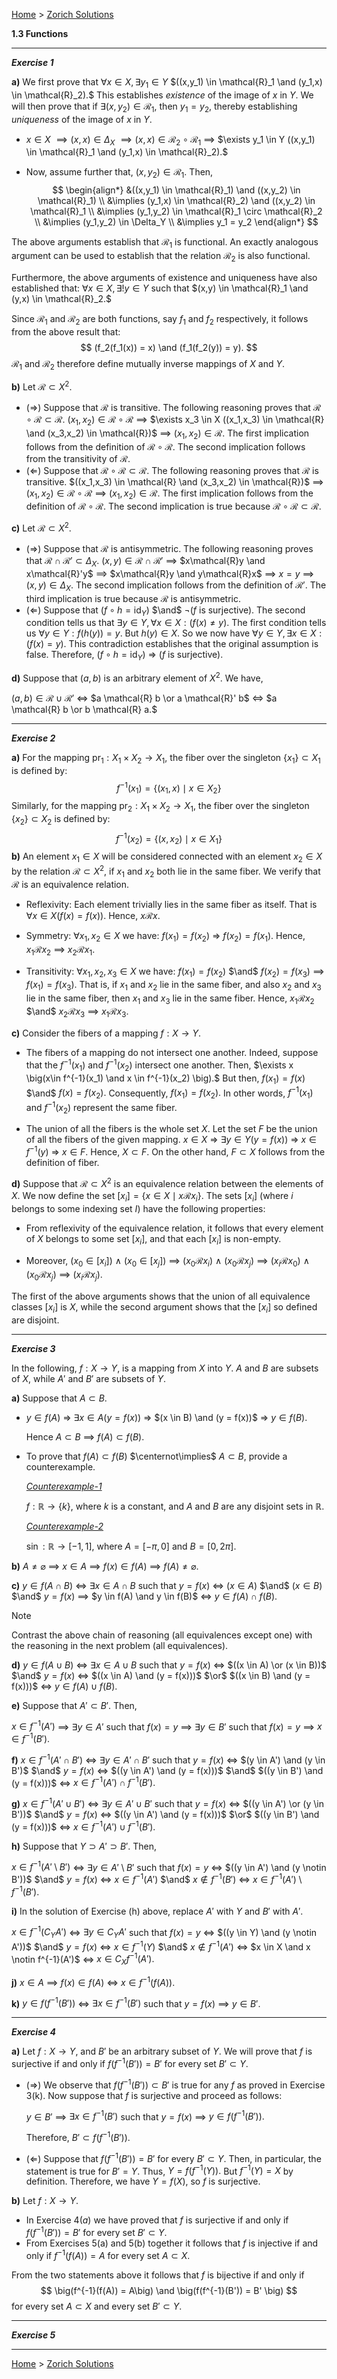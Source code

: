 [Home](/index.html)  >  [Zorich Solutions](/vaz-ma/vaz-ma-solutions.html)



**1.3   Functions**



---

***Exercise 1***

**a)**    We first prove that $\forall x \in X, \exists y_1 \in Y$ $((x,y_1) \in \mathcal{R}_1 \and (y_1,x) \in \mathcal{R}_2).$ This establishes *existence* of the image of $x$ in $Y.$ We will then prove that if $\exists (x,y_2) \in \mathcal{R}_1,$ then $y_1 = y_2,$ thereby establishing *uniqueness* of the image of $x$ in $Y.$ 

* $x \in X$ $\implies (x,x) \in \Delta_X$ $\implies (x,x) \in \mathcal{R}_2 \circ \mathcal{R}_1$ $\implies$ $\exists y_1 \in Y ((x,y_1) \in \mathcal{R}_1 \and (y_1,x) \in \mathcal{R}_2).$

* Now, assume further that, $(x,y_2) \in \mathcal{R}_1.$ Then,
  $$
  \begin{align*}
   &((x,y_1) \in \mathcal{R}_1) \and ((x,y_2) \in \mathcal{R}_1) \\
  &\implies (y_1,x) \in \mathcal{R}_2) \and ((x,y_2) \in \mathcal{R}_1 \\
  &\implies (y_1,y_2) \in \mathcal{R}_1 \circ \mathcal{R}_2 \\
  &\implies (y_1,y_2) \in \Delta_Y \\
  &\implies y_1 = y_2
  \end{align*}
  $$

The above arguments establish that $\mathcal{R}_1$ is functional. An exactly analogous argument can be used to establish that the relation $\mathcal{R}_2$ is also functional.  

Furthermore, the above arguments of existence and uniqueness have also established that: $\forall x \in X, \exists! y \in Y$ such that $(x,y) \in \mathcal{R}_1 \and (y,x) \in \mathcal{R}_2.$

Since $\mathcal{R}_1$ and $\mathcal{R}_2$ are both functions, say $f_1$ and $f_2$ respectively, it follows from the above result that:
$$
(f_2(f_1(x)) = x) \and (f_1(f_2(y)) = y).
$$
$\mathcal{R}_1$ and $\mathcal{R}_2$ therefore define mutually inverse mappings of $X$ and $Y.$

**b)**    Let $\mathcal{R} \subset X^2.$ 

* $(\Rightarrow)$ Suppose that $\mathcal{R}$ is transitive. The following reasoning proves that $\mathcal{R} \circ \mathcal{R} \subset \mathcal{R}.$
  $(x_1, x_2) \in \mathcal{R} \circ \mathcal{R}$ $\implies$ $\exists x_3 \in X ((x_1,x_3) \in \mathcal{R} \and (x_3,x_2) \in \mathcal{R})$ $\implies$ $(x_1,x_2) \in \mathcal{R}.$ 
  The first implication follows from the definition of $\mathcal{R} \circ \mathcal{R}.$ The second implication follows from the transitivity of $\mathcal{R}.$  
* $(\Leftarrow)$ Suppose that $\mathcal{R} \circ \mathcal{R} \subset \mathcal{R}.$ The following reasoning proves that $\mathcal{R}$ is transitive.
  $((x_1,x_3) \in \mathcal{R} \and (x_3,x_2) \in \mathcal{R})$ $\implies$ $(x_1, x_2) \in \mathcal{R} \circ \mathcal{R}$  $\implies$ $(x_1,x_2) \in \mathcal{R}.$
  The first implication follows from the definition of $\mathcal{R} \circ \mathcal{R}.$ The second implication is true because $\mathcal{R} \circ \mathcal{R} \subset \mathcal{R}.$  

**c)**    Let $\mathcal{R} \subset X^2.$ 

* $(\Rightarrow)$ Suppose that $\mathcal{R}$ is antisymmetric. The following reasoning proves that $\mathcal{R} \cap \mathcal{R}' \subset \Delta_X.$
  $(x,y) \in \mathcal{R} \cap \mathcal{R}'$ $\implies$ $x\mathcal{R}y \and x\mathcal{R}'y$ $\implies$ $x\mathcal{R}y \and y\mathcal{R}x$ $\implies$ $x = y$ $\implies$ $(x,y) \in \Delta_X.$
  The second implication follows from the definition of $\mathcal{R}'.$ The third implication is true because $\mathcal{R}$ is antisymmetric.
* $(\Leftarrow)$ Suppose that $(f \circ h = \mathrm{id}_Y)$ $\and$ $\neg (f \text{ is surjective}).$ The second condition tells us that $\exists y \in Y,\forall x \in X : (f(x) \ne y).$  The first condition tells us $\forall y \in Y : f(h(y)) = y.$ But $h(y) \in X.$ So we now have $\forall y \in Y,\exists x \in X : (f(x) = y).$ This contradiction establishes that the original assumption is false. Therefore, $(f \circ h = \mathrm{id}_Y)$ $\Rightarrow$ $(f \text{ is surjective}).$

**d)**    Suppose that $(a,b)$ is an arbitrary element of $X^2.$ We have,

$(a,b) \in \mathcal{R} \cup \mathcal{R}'$ $\iff$ $a \mathcal{R} b \or a \mathcal{R}' b$ $\iff$  $a \mathcal{R} b \or b \mathcal{R} a.$



---

***Exercise 2***

**a)**    For the mapping $\mathrm{pr}_1 : X_1 \times X_2 \to X_1,$ the fiber over the singleton $\{ x_1 \} \subset X_1$ is defined by:
$$
f^{-1}(x_1) = \{ (x_1, x) \mid x \in X_2 \}
$$
Similarly, for the mapping $\mathrm{pr}_2 : X_1 \times X_2 \to X_1,$ the fiber over the singleton $\{ x_2 \} \subset X_2$ is defined by:
$$
f^{-1}(x_2) = \{ (x, x_2) \mid x \in X_1 \}
$$
**b)**    An element $x_1 \in X$ will be considered connected with an element $x_2 \in X$ by the relation $\mathcal{R} \subset X^2,$ if $x_1$ and $x_2$ both lie in the same fiber. We verify that $\mathcal{R}$ is an equivalence relation.

* Reflexivity:
  Each element trivially lies in the same fiber as itself. That is $\forall x \in X \big(f(x) = f(x)\big).$ Hence, $x\mathcal{R}x.$

* Symmetry:
  $\forall x_1,x_2 \in X$ we have: $f(x_1) = f(x_2)$ $\Rightarrow$ $f(x_2) = f(x_1).$ Hence, $x_1\mathcal{R}x_2$ $\implies$ $x_2\mathcal{R}x_1.$

* Transitivity:
  $\forall x_1,x_2,x_3 \in X$ we have: $f(x_1) = f(x_2)$ $\and$ $f(x_2) = f(x_3)$ $\implies$ $f(x_1) = f(x_3).$ That is, if $x_1$ and $x_2$ lie in the same fiber, and also $x_2$ and $x_3$ lie in the same fiber, then $x_1$ and $x_3$ lie in the same fiber. Hence, $x_1\mathcal{R}x_2$ $\and$ $x_2\mathcal{R}x_3$ $\implies$ $x_1\mathcal{R}x_3.$

**c)**    Consider the fibers of a mapping $f:X \to Y.$

* The fibers of a mapping do not intersect one another. 
  Indeed, suppose that the $f^{-1}(x_1)$ and $f^{-1}(x_2)$ intersect one another. Then, $\exists x \big(x\in f^{-1}(x_1) \and x \in f^{-1}(x_2) \big).$ But then, $f(x_1) = f(x)$ $\and$ $f(x) = f(x_2).$ Consequently, $f(x_1) = f(x_2).$ In other words, $f^{-1}(x_1)$ and $f^{-1}(x_2)$ represent the same fiber.

* The union of all the fibers is the whole set $X.$
  Let the set $F$ be the union of all the fibers of the given mapping. 
  $x \in X$ $\Rightarrow$ $\exists y \in Y (y = f(x))$ $\Rightarrow$ $x \in f^{-1}(y)$ $\Rightarrow$ $x \in F.$ Hence, $X \subset F.$
  On the other hand, $F \subset X$ follows from the definition of fiber.

**d)**    Suppose that $\mathcal{R} \subset X^2$ is an equivalence relation between the elements of $X.$ We now define the set $[x_i] =\{ x \in X \mid x \mathcal{R} x_i \}$. The sets $[x_i]$ (where $i$ belongs to some indexing set $I$) have the following properties:

* From reflexivity of the equivalence relation, it follows that every element of $X$ belongs to some set $[x_i],$ and that each $[x_i]$ is non-empty.

* Moreover, $\big( x_0 \in [x_i] \big)$ $\wedge$ $\big( x_0 \in [x_j] \big)$ $\implies$  $\big( x_0 \mathcal{R} x_i \big)$ $\wedge$ $\big( x_0 \mathcal{R} x_j \big)$ $\implies$  $\big( x_i \mathcal{R} x_0 \big)$ $\wedge$ $\big( x_0 \mathcal{R} x_j \big)$ $\implies$  $\big( x_i \mathcal{R} x_j \big).$

The first of the above arguments shows that the union of all equivalence classes $[x_i]$ is $X,$ while the second argument shows that the $[x_i]$ so defined are disjoint.



---

***Exercise 3***

In the following, $f : X \to Y,$ is a mapping from $X$ into $Y.$ $A$ and $B$ are subsets of $X,$ while $A'$ and $B'$ are subsets of $Y.$

**a)**    Suppose that $A \subset B.$ 

* $y \in f(A)$ $\Rightarrow$ $\exists x \in A (y = f(x))$ $\Rightarrow$ $(x \in B) \and (y = f(x))$ $\Rightarrow$ $y \in f(B).$ 

  Hence $A \subset B$ $\implies$ $f(A) \subset f(B).$

* To prove that $f(A) \subset f(B)$ $\centernot\implies$ $A \subset B,$ provide a counterexample.

  *<u>Counterexample-1</u>* 

  $f : \mathbb{R} \to \{k\},$ where $k$ is a constant, and $A$ and $B$ are any disjoint sets in $\mathbb{R}.$

  *<u>Counterexample-2</u>*

  $\sin : \mathbb{R} \to [-1,1],$ where $A = [-\pi,0]$ and $B = [0, 2\pi].$ 

**b)**    $A \neq \varnothing$ $\implies$ $x \in A$ $\implies$ $f(x) \in f(A)$ $\implies$ $f(A) \neq \varnothing.$

**c)**    $y \in f(A \cap B)$ $\iff$ $\exists x \in A \cap B$ such that $y = f(x)$ $\iff$ $(x \in A)$ $\and$ $(x \in B)$ $\and$ $y = f(x)$ $\implies$ $y \in f(A) \and y \in f(B)$ $\iff$ $y \in f(A) \cap f(B).$

> [!Note]
>
> Contrast the above chain of reasoning (all equivalences except one) with the reasoning in the next problem (all equivalences).

**d)**   $y \in f(A \cup B)$ $\iff$ $\exists x \in A \cup B$ such that $y = f(x)$ $\iff$ $((x \in A) \or (x \in B))$ $\and$ $y = f(x)$ $\iff$ $((x \in A) \and (y = f(x)))$ $\or$ $((x \in B) \and (y = f(x)))$ $\iff$ $y \in f(A) \cup f(B).$ 

**e)**    Suppose that $A' \subset B'.$ Then,

$x \in f^{-1}(A')$ $\implies$ $\exists y \in A'$ such that $f(x) = y$ $\implies$ $\exists y \in B'$ such that $f(x) = y$  $\implies$ $x \in f^{-1}(B').$

**f)**   $x \in f^{-1}(A' \cap B')$ $\iff$ $\exists y \in A' \cap B'$ such that $y = f(x)$ $\iff$ $(y \in A') \and (y \in B')$ $\and$ $y = f(x)$ $\iff$ $((y \in A') \and (y = f(x)))$ $\and$ $((y \in B') \and (y = f(x)))$ $\iff$ $x \in f^{-1}(A') \cap f^{-1}(B').$ 

**g)**   $x \in f^{-1}(A' \cup B')$ $\iff$ $\exists y \in A' \cup B'$ such that $y = f(x)$ $\iff$ $((y \in A') \or (y \in B'))$ $\and$ $y = f(x)$ $\iff$ $((y \in A') \and (y = f(x)))$ $\or$ $((y \in B') \and (y = f(x)))$ $\iff$ $x \in f^{-1}(A') \cup f^{-1}(B').$ 

**h)**    Suppose that $Y \supset A' \supset B'.$ Then,

$x \in f^{-1}(A'\setminus B')$ $\iff$ $\exists y \in A' \setminus B'$ such that $f(x) = y$ $\iff$ $((y \in A') \and (y \notin B'))$ $\and$ $y = f(x)$ $\iff$ $x \in f^{-1}(A')$ $\and$ $x \notin f^{-1}(B')$ $\iff$ $x \in f^{-1}(A') \setminus f^{-1}(B').$

**i)**   In the solution of Exercise (h) above, replace $A'$ with $Y$ and $B'$ with $A'.$

$x \in f^{-1}(C_YA')$ $\iff$ $\exists y \in C_YA'$ such that $f(x) = y$ $\iff$ $((y \in Y) \and (y \notin A'))$ $\and$ $y = f(x)$ $\iff$ $x \in f^{-1}(Y)$ $\and$ $x \notin f^{-1}(A')$ $\iff$ $x \in X \and x \notin f^{-1}(A')$ $\iff$ $x \in C_Xf^{-1}(A').$ 

**j)**    $x \in A$ $\implies$ $f(x) \in f(A)$ $\iff$ $x \in f^{-1}(f(A)).$

**k)**   $y \in f(f^{-1}(B'))$ $\iff$ $\exists x \in f^{-1}(B')$ such that $y = f(x)$ $\implies$ $y \in B'.$



---

***Exercise 4***

**a)**    Let $f : X \to Y,$ and $B'$ be an arbitrary subset of $Y.$ We will prove that $f$ is surjective if and only if $f(f^{-1}(B')) = B'$ for every set $B' \subset Y.$

* $(\Rightarrow)$  We observe that $f(f^{-1}(B')) \subset B'$ is true for any $f$ as proved in Exercise 3(k). Now suppose that $f$ is surjective and proceed as follows:

  $y \in B'$ $\implies$ $\exists x \in f^{-1}(B')$ such that $y = f(x)$ $\implies$ $y \in f(f^{-1}(B')).$

  Therefore, $B' \subset f(f^{-1}(B')).$

* $(\Leftarrow)$  Suppose that $f(f^{-1}(B')) = B'$ for every $B' \subset Y.$ Then, in particular, the statement is true for $B' = Y.$ Thus, $Y = f(f^{-1}(Y)).$ But $f^{-1}(Y) = X$ by definition. Therefore, we have $Y = f(X),$ so $f$ is surjective.

**b)**    Let $f : X \to Y.$ 

* In Exercise $4(a)$ we have proved that $f$ is surjective if and only if $f(f^{-1}(B')) = B'$ for every set $B' \subset Y.$ 
* From Exercises 5(a) and 5(b) together it follows that $f$ is injective if and only if $f^{-1}(f(A)) = A$ for every set $A \subset X.$

From the two statements above it follows that $f$ is bijective if and only if
$$
\big(f^{-1}(f(A)) = A\big) \and \big(f(f^{-1}(B')) = B' \big)
$$
for every set $A \subset X$ and every set $B' \subset Y.$ 

 

---

***Exercise 5***





---





[Home](/index.html)  >  [Zorich Solutions](/vaz-ma/vaz-ma-solutions.html)


